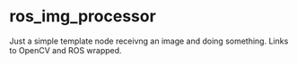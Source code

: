 # ros_img_processor
Just a simple template node receivng an image and doing something. Links to OpenCV and ROS wrapped.

